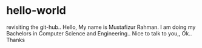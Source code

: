 # hello-world
revisiting the git-hub..
Hello, My name is Mustafizur Rahman. 
I am doing my Bachelors in Computer Science and Engineering..
Nice to talk to you,,
Ok..
Thanks
